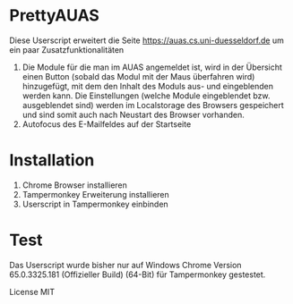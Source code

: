 # PrettyAUAS

Diese Userscript erweitert die Seite https://auas.cs.uni-duesseldorf.de um ein paar Zusatzfunktionalitäten

1. Die Module für die man im AUAS angemeldet ist, wird in der Übersicht einen Button (sobald das Modul mit der Maus überfahren wird) hinzugefügt, mit dem den Inhalt des Moduls aus- und eingeblenden werden kann.
   Die Einstellungen (welche Module eingeblendet bzw. ausgeblendet sind) werden im Localstorage des Browsers gespeichert und sind somit auch nach Neustart des Browser vorhanden.
2. Autofocus des E-Mailfeldes auf der Startseite

# Installation
1. Chrome Browser installieren
2. Tampermonkey Erweiterung installieren
3. Userscript in Tampermonkey einbinden

# Test
Das Userscript wurde bisher nur auf Windows Chrome Version 65.0.3325.181 (Offizieller Build) (64-Bit) für Tampermonkey gestestet.

License MIT
